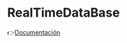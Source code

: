 # RealTimeDataBase

👉[Documentación](https://drive.google.com/file/d/1VZ5oW8nYRWNkECMK3bHA2T8jIcuTSp_a/view)
